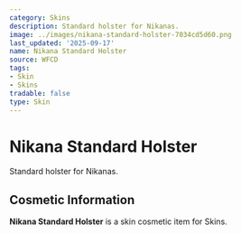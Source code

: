```yaml
---
category: Skins
description: Standard holster for Nikanas.
image: ../images/nikana-standard-holster-7034cd5d60.png
last_updated: '2025-09-17'
name: Nikana Standard Holster
source: WFCD
tags:
- Skin
- Skins
tradable: false
type: Skin
---
```


# Nikana Standard Holster

Standard holster for Nikanas.

## Cosmetic Information

**Nikana Standard Holster** is a skin cosmetic item for Skins.

